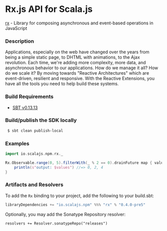 Rx.js API for Scala.js
================================
[rx](http://reactivex.io/rxjs/) - Library for composing asynchronous and event-based operations in JavaScript

### Description

Applications, especially on the web have changed over the years from being a simple static page, 
to DHTML with animations, to the Ajax revolution. Each time, we're adding more complexity, more data, 
and asynchronous behavior to our applications. How do we manage it all? How do we scale it? By moving 
towards "Reactive Architectures" which are event-driven, resilient and responsive. With the Reactive Extensions, 
you have all the tools you need to help build these systems.

### Build Requirements


* [SBT v0.13.13](http://www.scala-sbt.org/download.html)

### Build/publish the SDK locally

```bash
 $ sbt clean publish-local
```

### Examples

```scala
import io.scalajs.npm.rx._ 

Rx.Observable.range(0, 5).filterWith(_ % 2 == 0).drainFuture map { values =>
    println(s"output: $values") //=> 0, 2, 4
}
```

### Artifacts and Resolvers

To add the `Rx` binding to your project, add the following to your build.sbt:  

```sbt
libraryDependencies += "io.scalajs.npm" %%% "rx" % "0.4.0-pre5"
```

Optionally, you may add the Sonatype Repository resolver:

```   
resolvers += Resolver.sonatypeRepo("releases") 
```

